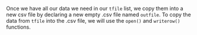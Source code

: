 <!--title={Copying Tweets To .csv File}-->

Once we have all our data we need in our `tfile` list, we copy them into a new csv file by declaring a new empty .csv file named `outfile`. To copy the data from `tfile` into the .csv file, we will use the `open()` and `writerow()` functions.
